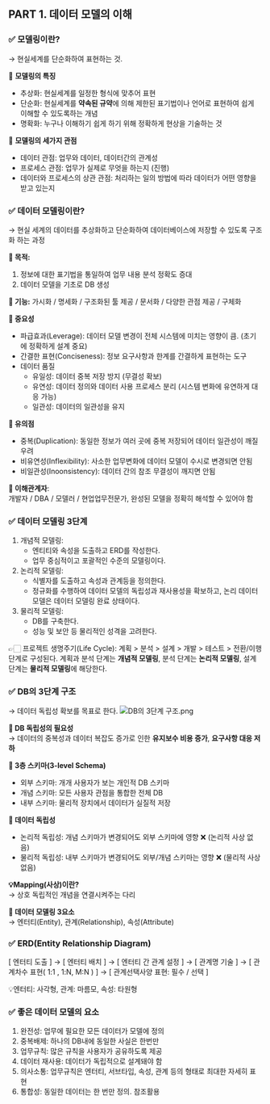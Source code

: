 ## PART 1. 데이터 모델의 이해

### ✅ 모델링이란?
→ 현실세계를 단순화하여 표현하는 것.

🔹 **모델링의 특징**
- 추상화: 현실세계를 일정한 형식에 맞추어 표현
- 단순화: 현실세계를 **약속된 규약**에 의해 제한된 표기법이나 언어로 표현하여 쉽게 이해할 수 있도록하는 개념
- 명확화: 누구나 이해하기 쉽게 하기 위해 정확하게 현상을 기술하는 것

🔹 **모델링의 세가지 관점**
- 데이터 관점: 업무와 데이터, 데이터간의 관계성
- 프로세스 관점: 업무가 실제로 무엇을 하는지 (진행)
- 데이터와 프로세스의 상관 관점: 처리하는 일의 방법에 따라 데이터가 어떤 영향을 받고 있는지

### ✅ 데이터 모델링이란?
→ 현실 세계의 데이터를 추상화하고 단순화하여 데이터베이스에 저장할 수 있도록 구조화 하는 과정

**🔹 목적:**
1. 정보에 대한 표기법을 통일하여 업무 내용 분석 정확도 증대
2. 데이터 모델을 기초로 DB 생성

**🔹 기능:**
가시화 / 명세화 / 구조화된 툴 제공 / 문서화 / 다양한 관점 제공 / 구체화

**🔹 중요성**
- 파급효과(Leverage): 데이터 모델 변경이 전체 시스템에 미치는 영향이 큼. (초기에 정확하게 설계 중요)
- 간결한 표현(Conciseness): 정보 요구사항과 한계를 간결하게 표현하는 도구
- 데이터 품질
    - 유일성: 데이터 중복 저장 방지 (무결성 확보)
    - 유연성: 데이터 정의와 데이터 사용 프로세스 분리 (시스템 변화에 유연하게 대응 가능)
    - 일관성: 데이터의 일관성을 유지

**🔹 유의점**
- 중복(Duplication): 동일한 정보가 여러 곳에 중복 저장되어 데이터 일관성이 깨질 우려
- 비유연성(Inflexibility): 사소한 업무변화에 데이터 모델이 수시로 변경되면 안됨
- 비일관성(Inoonsistency): 데이터 간의 참조 무결성이 깨지면 안됨

**🔹 이해관계자**: </br>
개발자 / DBA / 모델러 / 현업업무전문가, 완성된 모델을 정확히 해석할 수 있어야 함

### ✅ 데이터 모델링 3단계
1. 개념적 모델링:
    - 엔티티와 속성을 도출하고 ERD를 작성한다.
    - 업무 중심적이고 포괄적인 수준의 모델링이다.
2. 논리적 모델링:
    - 식별자를 도출하고 속성과 관계등을 정의한다.
    - 정규화를 수행하여 데이터 모델의 독립성과 재사용성을 확보하고,
      논리 데이터 모델은 데이터 모델링 완료 상태이다.
3. 물리적 모델링:
    - DB를 구축한다.
    - 성능 및 보안 등 물리적인 성격을 고려한다.

👉🏻 프로젝트 생명주기(Life Cycle): 계획 > 분석 > 설계 > 개발 > 테스트 > 전환/이행 단계로 구성된다.
계획과 분석 단계는 **개념적 모델링**, 분석 단계는 **논리적 모델링**, 설계 단계는 **물리적 모델링**에 해당한다.

### ✅ DB의 3단계 구조
→ 데이터 독립성 확보를 목표로 한다.
![DB의 3단계 구조.png](../DB%EC%9D%98%203%EB%8B%A8%EA%B3%84%20%EA%B5%AC%EC%A1%B0.png)

**🔹 DB 독립성의 필요성**</br>
→ 데이터의 중복성과 데이터 복잡도 증가로 인한 **유지보수 비용 증가**, **요구사항 대응 저하**

**🔹 3층 스키마(3-level Schema)**
- 외부 스키마: 개개 사용자가 보는 개인적 DB 스키마
- 개념 스키마: 모든 사용자 관점을 통합한 전체 DB
- 내부 스키마: 물리적 장치에서 데이터가 실질적 저장

**🔹 데이터 독립성**
- 논리적 독립성: 개념 스키마가 변경되어도 외부 스키마에 영향 ❌ (논리적 사상 없음)
- 물리적 독립성: 내부 스키마가 변경되어도 외부/개념 스키마는 영향 ❌ (물리적 사상 없음)

**💡Mapping(사상)이란?** </br> 
→ 상호 독립적인 개념을 연결시켜주는 다리

**🔹 데이터 모델링 3요소** </br>
→ 엔터티(Entity), 관계(Relationship), 속성(Attribute)

### ✅ ERD(Entity Relationship Diagram)
[ 엔터티 도출 ] → [ 엔터티 배치 ] → [ 엔터티 간 관계 설정 ] → [ 관계명 기술 ]
→ [ 관계차수 표현( 1:1 , 1:N, M:N ) ] → [ 관계선택사양 표현: 필수 / 선택 ]

💡엔터티: 사각형, 관계: 마름모, 속성: 타원형

### ✅ 좋은 데이터 모델의 요소
1. 완전성: 업무에 필요한 모든 데이터가 모델에 정의
2. 중복배제: 하나의 DB내에 동일한 사실은 한번만
3. 업무규칙: 많은 규칙을 사용자가 공유하도록 제공
4. 데이터 재사용: 데이터가 독립적으로 설계돼야 함
5. 의사소통: 업무규칙은 엔터티, 서브타입, 속성, 관계 등의 형태로 최대한 자세히 표현
6. 통합성: 동일한 데이터는 한 번만 정의. 참조활용